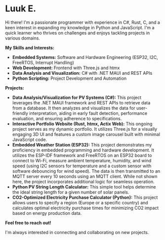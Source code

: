 # Luuk E.

Hi there! I'm a passionate programmer with experience in C#, Rust, C, and a keen interest in expanding my knowledge in Python and JavaScript. I'm a quick learner who thrives on challenges and enjoys tackling projects in various domains.

**My Skills and Interests:**

* **Embedded Systems:** Software and Hardware Engineering (ESP32, I2C, FreeRTOS, Interrupt Handling)
* **Web Development:** Frontend with Three.js and htmx
* **Data Analysis and Visualization:** C# with .NET MAUI and REST APIs
* **Python Scripting:** Project Development and Automation

**Projects:**

* **Data Analysis/Visualization for PV Systems (C#):** This project leverages the .NET MAUI framework and REST APIs to retrieve data from a database. It then analyzes and visualizes the data for user-friendly interpretation, aiding in early fault detection, performance evaluation, and ensuring adherence to specifications.
* **Interactive Portfolio Website (Rust, htmx, Actix Web):** This ongoing project serves as my dynamic portfolio. It utilizes Three.js for a visually engaging 3D UI and features a custom image carousel built with minimal JavaScript code.
* **Embedded Weather Station (ESP32):** This project demonstrates my proficiency in embedded programming and hardware development. It utilizes the ESP-IDF framework and FreeRTOS on an ESP32 board to connect to Wi-Fi, measure ambient temperature, humidity, and wind speed (using I2C sensors for temperature and a custom sensor with software debouncing for wind speed). The data is then transmitted to an MQTT server every 10 seconds using an MQTT client. While not shown here, the project incorporates additional logic for seamless operation.
* **Python PV String Length Calculator:** This simple tool helps determine the ideal string length for a given number of solar panels.
* **CO2-Optimized Electricity Purchase Calculator (Python):** This project allows users to specify a region (Europe or a specific country) and calculates optimal electricity purchase times for minimizing CO2 impact based on energy production data.

**Feel free to reach out!**

I'm always interested in connecting and collaborating on new projects.


<!---
LuukE-cmd/LuukE-cmd is a ✨ special ✨ repository because its `README.md` (this file) appears on your GitHub profile.
You can click the Preview link to take a look at your changes.
--->
